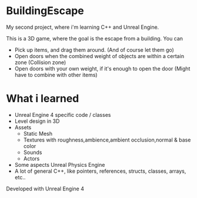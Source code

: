 # BuildingEscape
My second project, where i'm learning C++ and Unreal Engine.

This is a 3D game, where the goal is the escape from a building. You can
* Pick up items, and drag  them around. (And of course let them go)
* Open doors when the combined weight of objects are within a certain zone (Collision zone)
* Open doors with your own weight, if it's enough to open the door (Might have to combine with other items)
# What i learned
- Unreal Engine 4 specific code / classes
- Level design in 3D
- Assets 
  - Static Mesh
  - Textures with roughness,ambience,ambient occlusion,normal & base color
  - Sounds
  - Actors
- Some aspects Unreal Physics Engine
- A lot of general C++, like pointers, references, structs, classes, arrays, etc..

Developed with Unreal Engine 4


